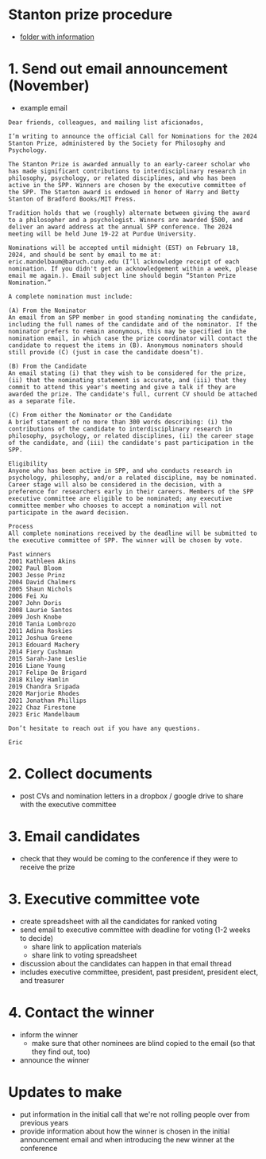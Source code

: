 # Stanton prize procedure

- [folder with information](https://www.dropbox.com/scl/fo/azankw7uwy3ad1zqeid5e/AOlHlZ4UqLi78qCXMefgTuQ?rlkey=bb2buovoh049ta7gouxyq0eac&e=1&dl=0) 

# 1. Send out email announcement (November)

- example email 

```
Dear friends, colleagues, and mailing list aficionados,

I’m writing to announce the official Call for Nominations for the 2024 Stanton Prize, administered by the Society for Philosophy and Psychology.

The Stanton Prize is awarded annually to an early-career scholar who has made significant contributions to interdisciplinary research in philosophy, psychology, or related disciplines, and who has been active in the SPP. Winners are chosen by the executive committee of the SPP. The Stanton award is endowed in honor of Harry and Betty Stanton of Bradford Books/MIT Press.

Tradition holds that we (roughly) alternate between giving the award to a philosopher and a psychologist. Winners are awarded $500, and deliver an award address at the annual SPP conference. The 2024 meeting will be held June 19-22 at Purdue University.

Nominations will be accepted until midnight (EST) on February 18, 2024, and should be sent by email to me at: eric.mandelbaum@baruch.cuny.edu (I’ll acknowledge receipt of each nomination. If you didn't get an acknowledgement within a week, please email me again.). Email subject line should begin “Stanton Prize Nomination.”

A complete nomination must include:

(A) From the Nominator
An email from an SPP member in good standing nominating the candidate, including the full names of the candidate and of the nominator. If the nominator prefers to remain anonymous, this may be specified in the nomination email, in which case the prize coordinator will contact the candidate to request the items in (B). Anonymous nominators should still provide (C) (just in case the candidate doesn’t).

(B) From the Candidate
An email stating (i) that they wish to be considered for the prize, (ii) that the nominating statement is accurate, and (iii) that they commit to attend this year's meeting and give a talk if they are awarded the prize. The candidate's full, current CV should be attached as a separate file.

(C) From either the Nominator or the Candidate
A brief statement of no more than 300 words describing: (i) the contributions of the candidate to interdisciplinary research in philosophy, psychology, or related disciplines, (ii) the career stage of the candidate, and (iii) the candidate's past participation in the SPP.

Eligibility
Anyone who has been active in SPP, and who conducts research in psychology, philosophy, and/or a related discipline, may be nominated. Career stage will also be considered in the decision, with a preference for researchers early in their careers. Members of the SPP executive committee are eligible to be nominated; any executive committee member who chooses to accept a nomination will not participate in the award decision.

Process
All complete nominations received by the deadline will be submitted to the executive committee of SPP. The winner will be chosen by vote.

Past winners
2001 Kathleen Akins
2002 Paul Bloom
2003 Jesse Prinz
2004 David Chalmers
2005 Shaun Nichols
2006 Fei Xu
2007 John Doris
2008 Laurie Santos
2009 Josh Knobe
2010 Tania Lombrozo
2011 Adina Roskies
2012 Joshua Greene
2013 Edouard Machery
2014 Fiery Cushman
2015 Sarah-Jane Leslie
2016 Liane Young
2017 Felipe De Brigard
2018 Kiley Hamlin
2019 Chandra Sripada
2020 Marjorie Rhodes
2021 Jonathan Phillips
2022 Chaz Firestone
2023 Eric Mandelbaum

Don’t hesitate to reach out if you have any questions.

Eric
```

# 2. Collect documents

- post CVs and nomination letters in a dropbox / google drive to share with the executive committee 

# 3. Email candidates

- check that they would be coming to the conference if they were to receive the prize 

# 3. Executive committee vote

- create spreadsheet with all the candidates for ranked voting 
- send email to executive committee with deadline for voting (1-2 weeks to decide)
	- share link to application materials 
	- share link to voting spreadsheet 
- discussion about the candidates can happen in that email thread 
- includes executive committee, president, past president, president elect, and treasurer 

# 4. Contact the winner

- inform the winner 
	- make sure that other nominees are blind copied to the email (so that they find out, too)
- announce the winner 
	
# Updates to make

- put information in the initial call that we're not rolling people over from previous years 
- provide information about how the winner is chosen in the initial announcement email and when introducing the new winner at the conference 
